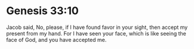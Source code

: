 # Genesis 33:10

Jacob said, No, please, if I have found favor in your sight, then accept my present from my hand. For I have seen your face, which is like seeing the face of God, and you have accepted me.
